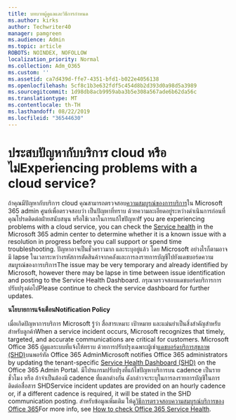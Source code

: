 ```yaml
---
title: บทบาทผู้ดูแลและวิธีการกำหนด
ms.author: kirks
author: Techwriter40
manager: pamgreen
ms.audience: Admin
ms.topic: article
ROBOTS: NOINDEX, NOFOLLOW
localization_priority: Normal
ms.collection: Adm_O365
ms.custom: ''
ms.assetid: ca7d439d-ffe7-4351-bfd1-b022e4056138
ms.openlocfilehash: 5cf8c1b3e632fdf5c454d8b2d393d0a98d5a3989
ms.sourcegitcommit: 1d98db8acb9959aba3b5e308a567ade6b62da56c
ms.translationtype: MT
ms.contentlocale: th-TH
ms.lasthandoff: 08/22/2019
ms.locfileid: "36544630"
---
```

# <a name="experiencing-problems-with-a-cloud-service"></a><span data-ttu-id="21b29-102">ประสบปัญหากับบริการ cloud หรือไม่</span><span class="sxs-lookup"><span data-stu-id="21b29-102">Experiencing problems with a cloud service?</span></span>

<span data-ttu-id="21b29-103">ถ้าคุณมีปัญหากับบริการ cloud คุณสามารถตรวจสอบ[ความสมบูรณ์ของการบริการ](https://admin.microsoft.com/AdminPortal/Home#/servicehealth)ใน Microsoft 365 admin ศูนย์เพื่อตรวจสอบว่า เป็นปัญหาที่ทราบ ด้วยความละเอียดอยู่ระหว่างดำเนินการก่อนที่คุณโปรดติดต่อฝ่ายสนับสนุน หรือใช้เวลาในการแก้ไขปัญหา</span><span class="sxs-lookup"><span data-stu-id="21b29-103">If you are experiencing problems with a cloud service, you can check the [Service health](https://admin.microsoft.com/AdminPortal/Home#/servicehealth) in the Microsoft 365 admin center to determine whether it is a known issue with a resolution in progress before you call support or spend time troubleshooting.</span></span> <span data-ttu-id="21b29-104">ปัญหาอาจเป็นชั่วคราวมาก และระบุอยู่แล้ว โดย Microsoft อย่างไรก็ตามอาจมี lapse ในเวลาระหว่างรหัสการตัดสินค้าจากคลังและการลงรายการบัญชีไปยังแดชบอร์ดความสมบูรณ์ของการบริการ</span><span class="sxs-lookup"><span data-stu-id="21b29-104">The issue may be very temporary and already identified by Microsoft, however there may be lapse in time between issue identification and posting to the Service Health Dashboard.</span></span> <span data-ttu-id="21b29-105">กรุณาตรวจสอบแดชบอร์ดบริการการปรับปรุงต่อไป</span><span class="sxs-lookup"><span data-stu-id="21b29-105">Please continue to check the service dashboard for further updates.</span></span>

<span data-ttu-id="21b29-106">**นโยบายการแจ้งเตือน**</span><span class="sxs-lookup"><span data-stu-id="21b29-106">**Notification Policy**</span></span>

<span data-ttu-id="21b29-107">เมื่อเกิดปัญหาการบริการ Microsoft รู้ว่า สื่อสารเหมาะ เป้าหมาย และแม่นยำเป็นสิ่งสำคัญสำหรับสำหรับลูกค้า</span><span class="sxs-lookup"><span data-stu-id="21b29-107">When a service incident occurs, Microsoft recognizes that timely, targeted, and accurate communications are critical for customers.</span></span> <span data-ttu-id="21b29-108">Microsoft Office 365 ผู้ดูแลระบบที่แจ้งให้ทราบ ด้วยการปรับปรุงเฉพาะผู้เช่า[แดชบอร์ดบริการสุขภาพ (SHD)](https://admin.microsoft.com/AdminPortal/Home#/servicehealth)บนพอร์ทัล Office 365 Admin</span><span class="sxs-lookup"><span data-stu-id="21b29-108">Microsoft notifies Office 365 administrators by updating the tenant-specific [Service Health Dashboard (SHD)](https://admin.microsoft.com/AdminPortal/Home#/servicehealth) on the Office 365 Admin Portal.</span></span> <span data-ttu-id="21b29-109">มีโปรแกรมปรับปรุงที่แก้ไขปัญหาบริการบน cadence เป็นรายชั่วโมง หรือ ถ้าจำเป็นต้องมี cadence ที่แตกต่างกัน ดังกล่าวจะระบุในการลงรายการบัญชีในการติดต่อสื่อสาร SHD</span><span class="sxs-lookup"><span data-stu-id="21b29-109">Service incident updates are provided on an hourly cadence or, if a different cadence is required, it will be stated in the SHD communication posting.</span></span> <span data-ttu-id="21b29-110">สำหรับข้อมูลเพิ่มเติม ให้ดู[วิธีการตรวจสอบความสมบูรณ์บริการของ Office 365](https://docs.microsoft.com/office365/enterprise/view-service-health)</span><span class="sxs-lookup"><span data-stu-id="21b29-110">For more info, see [How to check Office 365 Service Health](https://docs.microsoft.com/office365/enterprise/view-service-health).</span></span>

